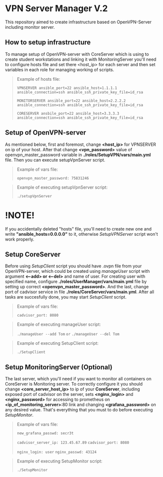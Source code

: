 # VPN Server Manager V.2

This repository aimed to create infrastructure based on OpenVPN-Server including monitor server.

## How to setup infrastructure

To manage setup of OpenVPN-server with CoreServer which is using to create student workstations
and linking it with MonitoringServer you'll need to configure hosts file and set there <host_ip> for
each server and then set variables in each role for managing working of scripts.

>Example of hosts file:
>
>
>`VPNSERVER ansible_port=22 ansible_host=1.1.1.1 ansible_connection=ssh ansible_ssh_private_key_file=id_rsa`
>
>`MONITORSERVER ansible_port=22 ansible_host=2.2.2.2 ansible_connection=ssh ansible_ssh_private_key_file=id_rsa`
>
>`CORESERVER ansbile_port=22 ansible_host=3.3.3.3 ansible_connection=ssh ansible_ssh_private_key_file=id_rsa`

## Setup of OpenVPN-server

As mentioned below, first and foremost, change **<host_ip>** for VPNSERVER on ip of your host. After
that change **<vpn_password>** value of openvpn_master_password variable in **./roles/SetupVPN/vars/main.yml**
file. Then you can execute setupVpnServer script.

>Example of vars file:
>
>`openvpn_master_password: 75831246`

>Example of executing setupVpnServer script:
>
>`./setupVpnServer`

# !NOTE!
If you accidentally deleted \"hosts\" file, you'll need to create new one and write **\"ansible_hosts=0.0.0.0\"** 
to it,  otherwise _SetupVPNServer_ script won't work properly.


## Setup CoreServer

Before using _SetupClient_ script you should have .ovpn file from your OpenVPN-server, which could be created
using _manageUser_ script with argument **<--add> or <--del>** and name of user. For creating user with specified
name, configure **./roles/UserManager/vars/main.yml** file by setting up correct **<openvpn_master_password>**. 
And the last, change port of cadvisor service in file **./roles/CoreServer/vars/main.yml**. After all tasks are 
succesfully done, you may start _SetupClient_ script.


>Example of vars file:
>
>`cadvisor_port: 8080`

>Example of executing manageUser script:
>
>`./manageUser --add Tom`
>`or`
>`./manageUser --del Tom`

>Example of executing SetupClient script:
>
>`./SetupClient`

## Setup MonitoringServer (Optional)

The last server, which you'll need if you want to monitor all containers on CoreServer is Monitoring server. 
To correctly configure it you should change **<core_server_host_ip>** to ip of your **CoreServer**, including 
exposed port of cadvisor on the server, sets **<nginx_login>** and **<nginx_password>** for accessing to prometheus 
on **<ip_of_monitoring_server>**:80 link and changing **<grafana_password>** on any desired value. That's everything 
that you must to do before executing _SetupMonitor_. 

>Example of vars file:
>
>`new_grafana_passwd: secr3t`
>
>`cadvisor_server_ip: 123.45.67.89`
>`cadvisor_port: 8080`
>
>`nginx_login: user`
>`nginx_passwd: 43124`

>Example of executing SetupMonitor script:
>
>`./SetupMonitor`
